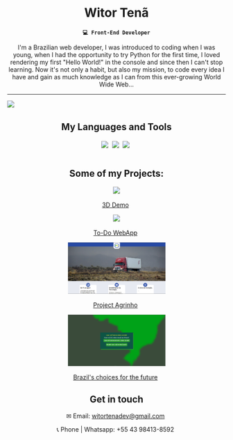 <div align="center">
  
  # Witor Tenã

**`💻 Front-End Developer`**

I'm a Brazilian web developer, I was introduced to coding when I was young, when I had the opportunity to try Python for the first time, I loved rendering my first "Hello World!" in the console and since then I can't stop learning.
Now it's not only a habit, but also my mission, to code every idea I have and gain as much knowledge as I can from this ever-growing World Wide Web...

</div>

<hr>

<img src="https://media2.giphy.com/media/v1.Y2lkPTc5MGI3NjExdHNpeWJzNGVwd245dXk5cnJ2cXFpNzF4MWZibGRiNTJhcHN2MzJucyZlcD12MV9pbnRlcm5hbF9naWZfYnlfaWQmY3Q9Zw/NKEt9elQ5cR68/giphy.webp" width="1200">

<div align="center">
  
## My Languages and Tools

<img align="center" width="45px" style="padding-right: 5px;" src="https://cdn.jsdelivr.net/gh/devicons/devicon@latest/icons/html5/html5-original.svg" />
<img align="center" width="45px" style="padding-right: 5px;" src="https://cdn.jsdelivr.net/gh/devicons/devicon@latest/icons/css3/css3-original.svg" />
<img align="center" width="45px" style="padding-right: 5px;" src="https://cdn.jsdelivr.net/gh/devicons/devicon@latest/icons/javascript/javascript-original.svg" />
<br>
<br>

</div>

<div align="center">
  
## Some of my Projects:

<a target="_blank" href="https://reactthreefiberdemo.netlify.app/"><img width="225px" src="https://github.com/user-attachments/assets/12ebca11-cd56-40f4-9885-5111ed8747c4" /> </a>
<p align="center" width="45px" style="padding-right: 5px;"><a target="_blank" href="https://reactthreefiberdemo.netlify.app/">3D Demo</a></p>

<a target="_blank" href="https://witordev.github.io/react-todo-app/"><img width="225px" src="https://github.com/user-attachments/assets/4405456c-d697-42a0-af50-ad5c184e6577" /></a>
<p align="center" width="45px" style="padding-right: 5px;"><a target="_blank" href="https://witordev.github.io/react-todo-app/">To-Do WebApp</a></p>


<a target="_blank" href="https://witordev.github.io/Projeto-Agrinho/"><img width="225px" src="project-agrinho-scs.png" /></a>
<p align="center" width="45px" style="padding-right: 5px;"><a target="_blank" href="https://witordev.github.io/Projeto-Agrinho/">Project Agrinho</a></p>

<a target="_blank" href="https://witordev.github.io/Escolhas/"><img width="225px" src="project-escolhas-scs.png" /></a>
<p align="center" width="45px" style="padding-right: 5px;"><a target="_blank" href="https://witordev.github.io/Escolhas/">Brazil's choices for the future</a></p>

</ul>

</div>

<div align="center">

## Get in touch
<p width="45px" style="padding-right: 5px;">✉ Email: <a href="mailto:witortenadev@gmail.com">witortenadev@gmail.com</a></p>
<p width="45px" style="padding-right: 5px;">📞 Phone | Whatsapp: +55 43 98413-8592</p>

</div>
